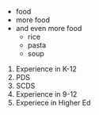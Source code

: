 * food
* more food
* and even more food
  * rice
  * pasta
  * soup

1. Experience in K-12
  1. PDS
  2. SCDS
2. Experience in 9-12
3. Experiece in Higher Ed
